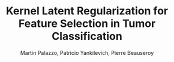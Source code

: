 ---
paperId: 31
author: Martin Palazzo, Patricio Yankilevich, Pierre Beauseroy
publicationauthor: Palazzo, M. et al.
title: Kernel Latent Regularization for Feature Selection in Tumor Classification
pitch: https://slideslive.com/38930523/kernel-latent-regularization-for-feature-selection-in-tumor-classification?ref=folder-55828
poster: Poster_Martin_Palazzo
alt: --
type: Poster
topic: Machine Learning
subtopic: Applications
link: https://research.latinxinai.org/papers/icml/2020/pdf/Poster_Martin_Palazzo.pdf
conference: icml
year: 2020
tags: icml-2020
location: Virtual
---